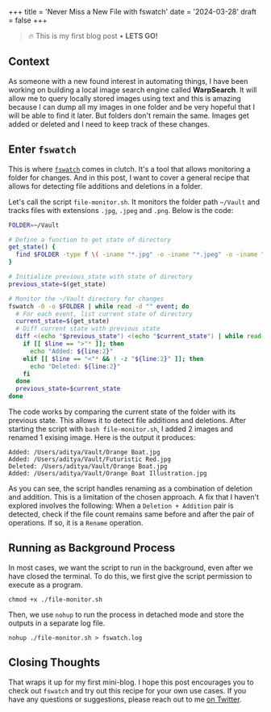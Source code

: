 +++
title = 'Never Miss a New File with fswatch'
date = '2024-03-28'
draft = false
+++

> 🔥 This is my first blog post • **LETS GO!**

## Context 
As someone with a new found interest in automating things, I have been working on building a local image search engine called **WarpSearch**. It will allow me to query locally stored images using text and this is amazing because I can dump all my images in one folder and be very hopeful that I will be able to find it later. But folders don't remain the same. Images get added or deleted and I need to keep track of these changes.

## Enter `fswatch`
This is where [`fswatch`](https://github.com/emcrisostomo/fswatch) comes in clutch. It's a tool that allows monitoring a folder for changes. And in this post, I want to cover a general recipe that allows for detecting file additions and deletions in a folder. 

Let's call the script `file-monitor.sh`. It monitors the folder path `~/Vault` and tracks files with extensions `.jpg`, `.jpeg` and `.png`. Below is the code:

```bash
FOLDER=~/Vault

# Define a function to get state of directory
get_state() {
  find $FOLDER -type f \( -iname "*.jpg" -o -iname "*.jpeg" -o -iname "*.png" \)
}

# Initialize previous_state with state of directory
previous_state=$(get_state)

# Monitor the ~/Vault directory for changes
fswatch -0 -o $FOLDER | while read -d "" event; do
  # For each event, list current state of directory 
  current_state=$(get_state)
  # Diff current state with previous state
  diff <(echo "$previous_state") <(echo "$current_state") | while read line; do
    if [[ $line == ">"* ]]; then
      echo "Added: ${line:2}"
    elif [[ $line == "<"* && ! -z "${line:2}" ]]; then
      echo "Deleted: ${line:2}"
    fi
  done
  previous_state=$current_state
done
```

The code works by comparing the current state of the folder with its previous state. This allows it to detect file additions and deletions. After starting the script with `bash file-monitor.sh`, I added 2 images and renamed 1 exising image. Here is the output it produces:

```shell
Added: /Users/aditya/Vault/Orange Boat.jpg
Added: /Users/aditya/Vault/Futuristic Red.jpg
Deleted: /Users/aditya/Vault/Orange Boat.jpg
Added: /Users/aditya/Vault/Orange Boat Illustration.jpg
```

As you can see, the script handles renaming as a combination of deletion and addition. This is a limitation of the chosen approach. A fix that I haven't explored involves the following: When a `Deletion + Addition` pair is detected, check if the file count remains same before and after the pair of operations. If so, it is  a `Rename` operation.

## Running as Background Process

In most cases, we want the script to run in the background, even after we have closed the terminal. To do this, we first give the script permission to execute as a program. 

```shell
chmod +x ./file-monitor.sh       
```

Then, we use `nohup` to run the process in detached mode and store the outputs in a separate log file.

```shell
nohup ./file-monitor.sh > fswatch.log
```

## Closing Thoughts

That wraps it up for my first mini-blog. I hope this post encourages you to check out `fswatch` and try out this recipe for your own use cases. If you have any questions or suggestions, please reach out to me [on Twitter](https://twitter.com/adtygan).

